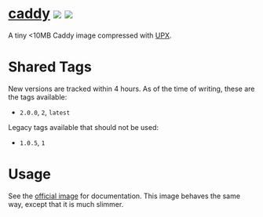 
# [caddy](https://hub.docker.com/r/productionwentdown/caddy/) [![](https://images.microbadger.com/badges/version/productionwentdown/caddy.svg)](https://microbadger.com/images/productionwentdown/caddy "Get your own version badge on microbadger.com") [![](https://images.microbadger.com/badges/image/productionwentdown/caddy.svg)](https://microbadger.com/images/productionwentdown/caddy "Get your own image badge on microbadger.com")

A tiny &lt;10MB Caddy image compressed with [UPX](https://github.com/upx/upx).

# Shared Tags

New versions are tracked within 4 hours. As of the time of writing, these are the tags available:

* `2.0.0`, `2`, `latest`

Legacy tags available that should not be used:

* `1.0.5`, `1`

# Usage

See the [official image](https://hub.docker.com/_/caddy) for documentation. This image behaves the same way, except that it is much slimmer.
